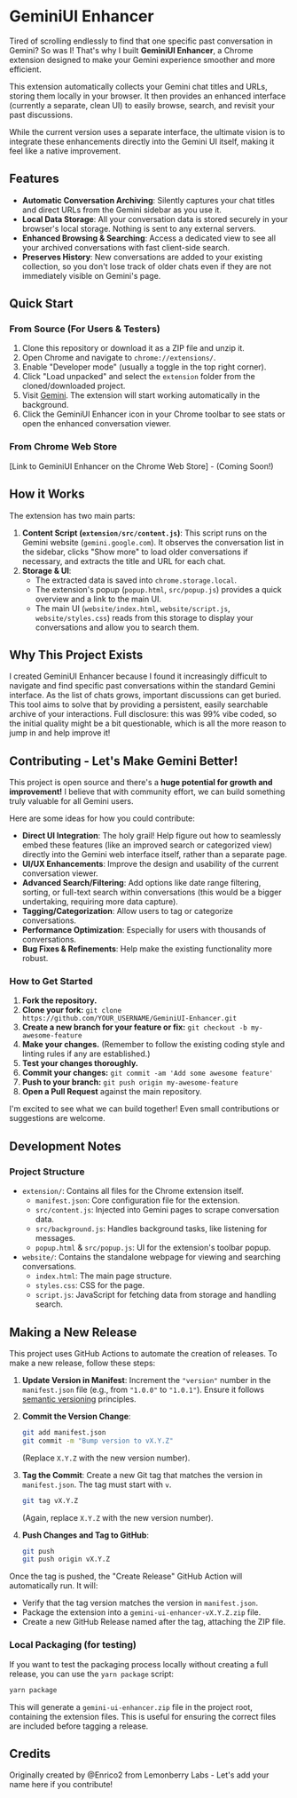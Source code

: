 # GeminiUI Enhancer

Tired of scrolling endlessly to find that one specific past conversation in Gemini? So was I! That's why I built **GeminiUI Enhancer**, a Chrome extension designed to make your Gemini experience smoother and more efficient.

This extension automatically collects your Gemini chat titles and URLs, storing them locally in your browser. It then provides an enhanced interface (currently a separate, clean UI) to easily browse, search, and revisit your past discussions.

While the current version uses a separate interface, the ultimate vision is to integrate these enhancements directly into the Gemini UI itself, making it feel like a native improvement.

## Features

- **Automatic Conversation Archiving**: Silently captures your chat titles and direct URLs from the Gemini sidebar as you use it.
- **Local Data Storage**: All your conversation data is stored securely in your browser's local storage. Nothing is sent to any external servers.
- **Enhanced Browsing & Searching**: Access a dedicated view to see all your archived conversations with fast client-side search.
- **Preserves History**: New conversations are added to your existing collection, so you don't lose track of older chats even if they are not immediately visible on Gemini's page.

## Quick Start

### From Source (For Users & Testers)

1.  Clone this repository or download it as a ZIP file and unzip it.
2.  Open Chrome and navigate to `chrome://extensions/`.
3.  Enable "Developer mode" (usually a toggle in the top right corner).
4.  Click "Load unpacked" and select the `extension` folder from the cloned/downloaded project.
5.  Visit [Gemini](https://gemini.google.com/app). The extension will start working automatically in the background.
6.  Click the GeminiUI Enhancer icon in your Chrome toolbar to see stats or open the enhanced conversation viewer.

### From Chrome Web Store

[Link to GeminiUI Enhancer on the Chrome Web Store] - (Coming Soon!)

## How it Works

The extension has two main parts:

1.  **Content Script (`extension/src/content.js`)**: This script runs on the Gemini website (`gemini.google.com`). It observes the conversation list in the sidebar, clicks "Show more" to load older conversations if necessary, and extracts the title and URL for each chat.
2.  **Storage & UI**:
    *   The extracted data is saved into `chrome.storage.local`.
    *   The extension's popup (`popup.html`, `src/popup.js`) provides a quick overview and a link to the main UI.
    *   The main UI (`website/index.html`, `website/script.js`, `website/styles.css`) reads from this storage to display your conversations and allow you to search them.

## Why This Project Exists

I created GeminiUI Enhancer because I found it increasingly difficult to navigate and find specific past conversations within the standard Gemini interface. As the list of chats grows, important discussions can get buried. This tool aims to solve that by providing a persistent, easily searchable archive of your interactions. Full disclosure: this was 99% vibe coded, so the initial quality might be a bit questionable, which is all the more reason to jump in and help improve it!

## Contributing - Let's Make Gemini Better!

This project is open source and there's a **huge potential for growth and improvement!** I believe that with community effort, we can build something truly valuable for all Gemini users.

Here are some ideas for how you could contribute:

*   **Direct UI Integration**: The holy grail! Help figure out how to seamlessly embed these features (like an improved search or categorized view) directly into the Gemini web interface itself, rather than a separate page.
*   **UI/UX Enhancements**: Improve the design and usability of the current conversation viewer.
*   **Advanced Search/Filtering**: Add options like date range filtering, sorting, or full-text search within conversations (this would be a bigger undertaking, requiring more data capture).
*   **Tagging/Categorization**: Allow users to tag or categorize conversations.
*   **Performance Optimization**: Especially for users with thousands of conversations.
*   **Bug Fixes & Refinements**: Help make the existing functionality more robust.

### How to Get Started

1.  **Fork the repository.**
2.  **Clone your fork:** `git clone https://github.com/YOUR_USERNAME/GeminiUI-Enhancer.git`
3.  **Create a new branch for your feature or fix:** `git checkout -b my-awesome-feature`
4.  **Make your changes.** (Remember to follow the existing coding style and linting rules if any are established.)
5.  **Test your changes thoroughly.**
6.  **Commit your changes:** `git commit -am 'Add some awesome feature'`
7.  **Push to your branch:** `git push origin my-awesome-feature`
8.  **Open a Pull Request** against the main repository.

I'm excited to see what we can build together! Even small contributions or suggestions are welcome.

## Development Notes

### Project Structure

*   `extension/`: Contains all files for the Chrome extension itself.
    *   `manifest.json`: Core configuration file for the extension.
    *   `src/content.js`: Injected into Gemini pages to scrape conversation data.
    *   `src/background.js`: Handles background tasks, like listening for messages.
    *   `popup.html` & `src/popup.js`: UI for the extension's toolbar popup.
*   `website/`: Contains the standalone webpage for viewing and searching conversations.
    *   `index.html`: The main page structure.
    *   `styles.css`: CSS for the page.
    *   `script.js`: JavaScript for fetching data from storage and handling search.

## Making a New Release

This project uses GitHub Actions to automate the creation of releases. To make a new release, follow these steps:

1.  **Update Version in Manifest**: Increment the `"version"` number in the `manifest.json` file (e.g., from `"1.0.0"` to `"1.0.1"`). Ensure it follows [semantic versioning](https://semver.org/) principles.

2.  **Commit the Version Change**:
    ```bash
    git add manifest.json
    git commit -m "Bump version to vX.Y.Z" 
    ```
    (Replace `X.Y.Z` with the new version number).

3.  **Tag the Commit**: Create a new Git tag that matches the version in `manifest.json`. The tag must start with `v`.
    ```bash
    git tag vX.Y.Z
    ```
    (Again, replace `X.Y.Z` with the new version number).

4.  **Push Changes and Tag to GitHub**:
    ```bash
    git push
    git push origin vX.Y.Z
    ```

Once the tag is pushed, the "Create Release" GitHub Action will automatically run. It will:
*   Verify that the tag version matches the version in `manifest.json`.
*   Package the extension into a `gemini-ui-enhancer-vX.Y.Z.zip` file.
*   Create a new GitHub Release named after the tag, attaching the ZIP file.

### Local Packaging (for testing)

If you want to test the packaging process locally without creating a full release, you can use the `yarn package` script:

```bash
yarn package
```

This will generate a `gemini-ui-enhancer.zip` file in the project root, containing the extension files. This is useful for ensuring the correct files are included before tagging a release.

## Credits

Originally created by @Enrico2 from Lemonberry Labs - Let's add your name here if you contribute! 